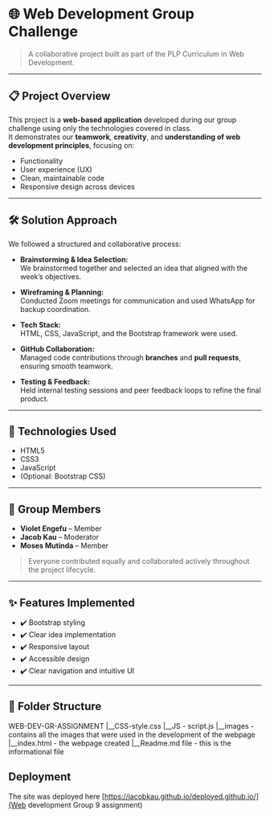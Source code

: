 # 🌐 Web Development Group Challenge

> A collaborative project built as part of the PLP Curriculum in Web Development.

---

## 📋 Project Overview

This project is a **web-based application** developed during our group challenge using only the technologies covered in class.  
It demonstrates our **teamwork**, **creativity**, and **understanding of web development principles**, focusing on:

- Functionality
- User experience (UX)
- Clean, maintainable code
- Responsive design across devices

---

## 🛠️ Solution Approach

We followed a structured and collaborative process:

- **Brainstorming & Idea Selection:**  
  We brainstormed together and selected an idea that aligned with the week’s objectives.
  
- **Wireframing & Planning:**  
  Conducted Zoom meetings for communication and used WhatsApp for backup coordination.

- **Tech Stack:**  
  HTML, CSS, JavaScript, and the Bootstrap framework were used.

- **GitHub Collaboration:**  
  Managed code contributions through **branches** and **pull requests**, ensuring smooth teamwork.

- **Testing & Feedback:**  
  Held internal testing sessions and peer feedback loops to refine the final product.

---

## 🧰 Technologies Used

- HTML5
- CSS3
- JavaScript
- (Optional: Bootstrap CSS)

---

## 👥 Group Members

- **Violet Engefu** – Member
- **Jacob Kau** – Moderator
- **Moses Mutinda** – Member

> Everyone contributed equally and collaborated actively throughout the project lifecycle.

---

## ✨ Features Implemented

- ✔️ Bootstrap styling
- ✔️ Clear idea implementation
- ✔️ Responsive layout
- ✔️ Accessible design
- ✔️ Clear navigation and intuitive UI

---

## 📁 Folder Structure

WEB-DEV-GR-ASSIGNMENT
|__CSS-style.css
|__JS - script.js
|__images - contains all the images that were used in the development of the webpage
|__index.html - the webpage created
|__Readme.md file - this is the informational file

## Deployment
The site was deployed here [https://jacobkau.github.io/deployed.github.io/](Web development Group 9 assignment)
